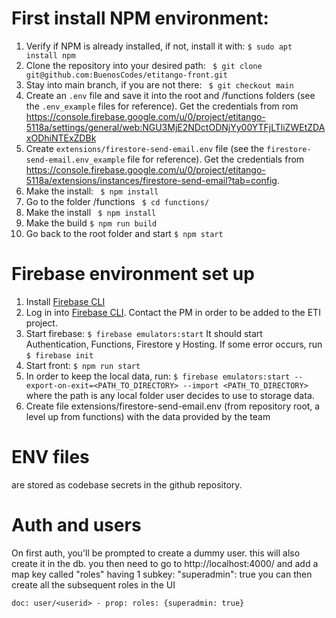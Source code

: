 # First install NPM environment:

1. Verify if NPM is already installed, if not, install it with:
   `$ sudo apt install npm`
2. Clone the repository into your desired path:
   ` $ git clone git@github.com:BuenosCodes/etitango-front.git`
3. Stay into main branch, if you are not there:
   ` $ git checkout main`
4. Create an `.env` file and save it into the root and /functions folders (see the `.env_example` files for reference). Get the credentials from rom https://console.firebase.google.com/u/0/project/etitango-5118a/settings/general/web:NGU3MjE2NDctODNjYy00YTFjLTliZWEtZDAxODhiNTExZDBk
5. Create `extensions/firestore-send-email.env` file (see the `firestore-send-email.env_example` file for reference). Get the credentials from https://console.firebase.google.com/u/0/project/etitango-5118a/extensions/instances/firestore-send-email?tab=config.
6. Make the install:
   ` $ npm install`
7. Go to the folder /functions
   ` $ cd functions/`
8. Make the install
   ` $ npm install`
9. Make the build
   `$ npm run build`
10. Go back to the root folder and start
    `$ npm start`

# Firebase environment set up

1. Install [Firebase CLI](https://firebase.google.com/docs/cli#setup_update_cli)
2. Log in into [Firebase CLI](https://firebase.google.com/docs/cli#sign-in-test-cli). Contact the PM in order to be added to the ETI project.
3. Start firebase:
   `$ firebase emulators:start`
   It should start Authentication, Functions, Firestore y Hosting. If some error occurs, run
   `$ firebase init`
4. Start front:
   `$ npm run start`
5. In order to keep the local data, run:
   `$ firebase emulators:start --export-on-exit=<PATH_TO_DIRECTORY> --import <PATH_TO_DIRECTORY>`
   where the path is any local folder user decides to use to storage data.
6. Create file extensions/firestore-send-email.env (from repository root, a level up from functions) with the data provided by the team

# ENV files
are stored as codebase secrets in the github repository.

# Auth and users
On first auth, you'll be prompted to create a dummy user. this will also create it in the db. you then need to go to http://localhost:4000/ and add a map key called "roles" having 1 subkey: "superadmin": true
you can then create all the subsequent roles in the UI

`doc: user/<userid> - prop: roles: {superadmin: true}`
